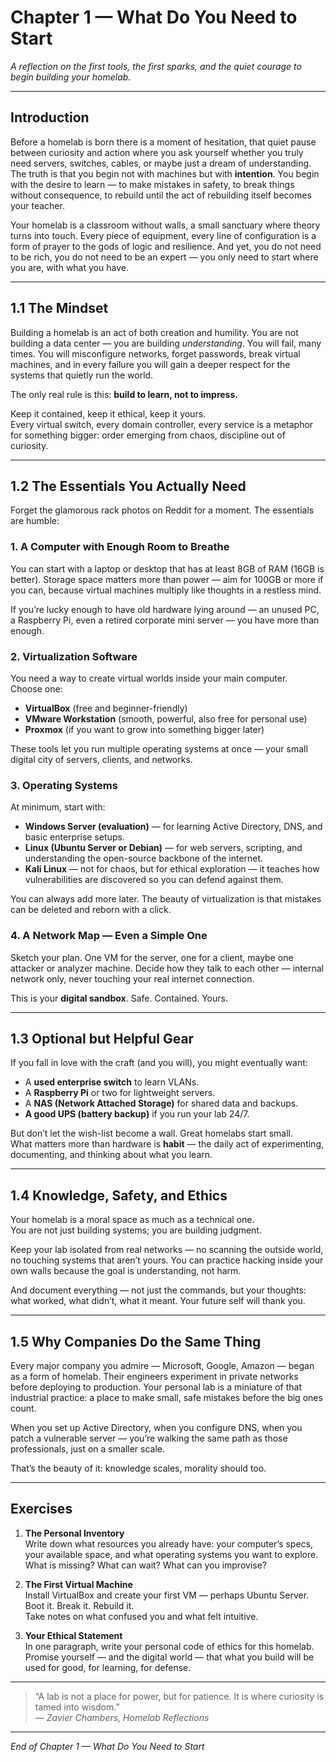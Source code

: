 # Chapter 1 — What Do You Need to Start  
*A reflection on the first tools, the first sparks, and the quiet courage to begin building your homelab.*

---

## Introduction

Before a homelab is born there is a moment of hesitation, that quiet pause between curiosity and action where you ask yourself whether you truly need servers, switches, cables, or maybe just a dream of understanding. The truth is that you begin not with machines but with **intention**. You begin with the desire to learn — to make mistakes in safety, to break things without consequence, to rebuild until the act of rebuilding itself becomes your teacher.  

Your homelab is a classroom without walls, a small sanctuary where theory turns into touch. Every piece of equipment, every line of configuration is a form of prayer to the gods of logic and resilience. And yet, you do not need to be rich, you do not need to be an expert — you only need to start where you are, with what you have.

---

## 1.1 The Mindset

Building a homelab is an act of both creation and humility. You are not building a data center — you are building *understanding*. You will fail, many times. You will misconfigure networks, forget passwords, break virtual machines, and in every failure you will gain a deeper respect for the systems that quietly run the world.  

The only real rule is this: **build to learn, not to impress.**  

Keep it contained, keep it ethical, keep it yours.  
Every virtual switch, every domain controller, every service is a metaphor for something bigger: order emerging from chaos, discipline out of curiosity.

---

## 1.2 The Essentials You Actually Need

Forget the glamorous rack photos on Reddit for a moment. The essentials are humble:

### 1. A Computer with Enough Room to Breathe  
You can start with a laptop or desktop that has at least 8GB of RAM (16GB is better). Storage space matters more than power — aim for 100GB or more if you can, because virtual machines multiply like thoughts in a restless mind.  

If you’re lucky enough to have old hardware lying around — an unused PC, a Raspberry Pi, even a retired corporate mini server — you have more than enough.

### 2. Virtualization Software  
You need a way to create virtual worlds inside your main computer.  
Choose one:  
- **VirtualBox** (free and beginner-friendly)  
- **VMware Workstation** (smooth, powerful, also free for personal use)  
- **Proxmox** (if you want to grow into something bigger later)  

These tools let you run multiple operating systems at once — your small digital city of servers, clients, and networks.

### 3. Operating Systems  
At minimum, start with:  
- **Windows Server (evaluation)** — for learning Active Directory, DNS, and basic enterprise setups.  
- **Linux (Ubuntu Server or Debian)** — for web servers, scripting, and understanding the open-source backbone of the internet.  
- **Kali Linux** — not for chaos, but for ethical exploration — it teaches how vulnerabilities are discovered so you can defend against them.  

You can always add more later. The beauty of virtualization is that mistakes can be deleted and reborn with a click.

### 4. A Network Map — Even a Simple One  
Sketch your plan. One VM for the server, one for a client, maybe one attacker or analyzer machine. Decide how they talk to each other — internal network only, never touching your real internet connection.  

This is your **digital sandbox**. Safe. Contained. Yours.

---

## 1.3 Optional but Helpful Gear

If you fall in love with the craft (and you will), you might eventually want:  
- A **used enterprise switch** to learn VLANs.  
- A **Raspberry Pi** or two for lightweight servers.  
- A **NAS (Network Attached Storage)** for shared data and backups.  
- **A good UPS (battery backup)** if you run your lab 24/7.  

But don’t let the wish-list become a wall. Great homelabs start small.  
What matters more than hardware is **habit** — the daily act of experimenting, documenting, and thinking about what you learn.

---

## 1.4 Knowledge, Safety, and Ethics

Your homelab is a moral space as much as a technical one.  
You are not just building systems; you are building judgment.  

Keep your lab isolated from real networks — no scanning the outside world, no touching systems that aren’t yours. You can practice hacking inside your own walls because the goal is understanding, not harm.  

And document everything — not just the commands, but your thoughts: what worked, what didn’t, what it meant. Your future self will thank you.

---

## 1.5 Why Companies Do the Same Thing

Every major company you admire — Microsoft, Google, Amazon — began as a form of homelab. Their engineers experiment in private networks before deploying to production. Your personal lab is a miniature of that industrial practice: a place to make small, safe mistakes before the big ones count.  

When you set up Active Directory, when you configure DNS, when you patch a vulnerable server — you’re walking the same path as those professionals, just on a smaller scale.  

That’s the beauty of it: knowledge scales, morality should too.

---

## Exercises

1. **The Personal Inventory**  
   Write down what resources you already have: your computer’s specs, your available space, and what operating systems you want to explore.  
   What is missing? What can wait? What can you improvise?

2. **The First Virtual Machine**  
   Install VirtualBox and create your first VM — perhaps Ubuntu Server. Boot it. Break it. Rebuild it.  
   Take notes on what confused you and what felt intuitive.  

3. **Your Ethical Statement**  
   In one paragraph, write your personal code of ethics for this homelab.  
   Promise yourself — and the digital world — that what you build will be used for good, for learning, for defense.

---

> “A lab is not a place for power, but for patience. It is where curiosity is tamed into wisdom.”  
> — *Zavier Chambers, Homelab Reflections*

---

*End of Chapter 1 — What Do You Need to Start*
